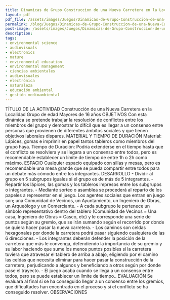 ```yaml
---
title: Dinamicas de Grupo Construccion de una Nueva Carretera en la Localidad
layout: pdf
pdf_file: /assets/images/Juegos/Dinamicas-de-Grupo-Construccion-de-una-Nueva-Carretera-en-la-Localidad.pdf
permalink: /blog/Juegos/Dinamicas-de-Grupo-Construccion-de-una-Nueva-Carretera-en-la-Localidad
post-image: /assets/images/Juegos/Dinamicas-de-Grupo-Construccion-de-una-Nueva-Carretera-en-la-Localidad_thumbnail.png
description:
tags:
- environmental science
- audiovisuals
- electronics
- nature
- environmental education
- environmental management
- ciencias ambientales
- audiovisuales
- electrónica
- naturaleza
- educación ambiental
- gestión medioambiental
---
```


TÍTULO DE LA ACTIVIDAD Construcción de una Nueva Carretera en la Localidad Grupo de edad Mayores de 16 años OBJETIVOS Con esta dinámica se pretende trabajar la resolución de conflictos entre los miembros del grupo y demostrar lo difícil que es llegar a un consenso entre personas que provienen de diferentes ámbitos sociales y que tienen objetivos laborales dispares. MATERIAL Y TIEMPO DE DURACIÓN Material: Lápices, gomas e imprimir en papel tantos tableros como miembros del grupo haya. Tiempo de Duración: Podría extenderse en el tiempo hasta que el conflicto se resolviera y se llegara a un consenso entre todos, pero es recomendable establecer un límite de tiempo de entre 1h o 2h como máximo. ESPACIO Cualquier espacio equipado con sillas y mesas, pero es recomendable una mesa grande que se pueda compartir entre todos para un debate más cómodo entre los integrantes. DESARROLLO - Dividir al grupo en 5 subgrupos iguales si el grupo es de más de 5 integrantes. - Repartir los lápices, las gomas y los tableros impresos entre los subgrupos o integrantes. - Mediante sorteo o asamblea se procederá al reparto de los papeles a representar en el juego. Los agentes sociales que entran en juego son; una Comunidad de Vecinos, un Ayuntamiento, un Ingeniero de Obras, un Arqueólogo y un Comerciante. - A cada subgrupo le pertenece un símbolo representativo dentro del tablero (Comunidad de Vecinos = Una casa, Ingeniero de Obras = Casco, etc) y le corresponde una serie de puntos según su gremio, que se irán sumando según el recorrido por donde se quiera hacer pasar la nueva carretera. - Los caminos son celdas hexagonales por donde la carretera podrá pasar siguiendo cualquiera de las 6 direcciones. - Los integrantes deberán defender la posición de la carretera que más le convenga, defendiendo la importancia de su gremio y su labor haciendo que sume los menos puntos posibles si la carretera tuviera que atravesar el tablero de arriba a abajo, eligiendo por el camino las celdas que necesita eliminar para hacer pasar la construcción de la carretera, perjudicando a algunos y beneficiando a otros según por donde pase el trayecto. - El juego acaba cuando se llega a un consenso entre todos, pero se puede establecer un límite de tiempo.. EVALUACIÓN Se evaluará al final si se ha conseguido llegar a un consenso entre los gremios, que dificultades han encontrado en el proceso y si el conflicto se ha conseguido resolver. OBSERVACIONES

